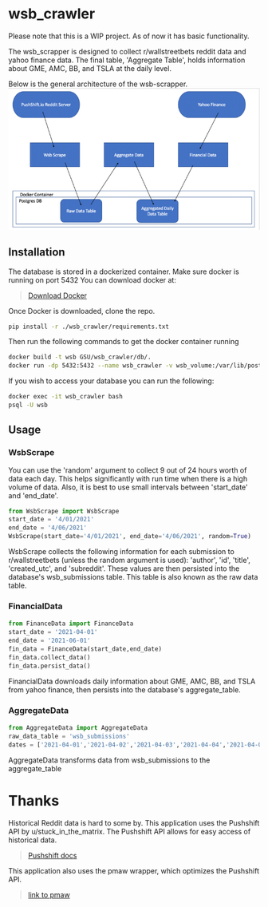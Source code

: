 # wsb_crawler
Please note that this is a WIP project. As of now it has basic functionality. 

The wsb_scrapper is designed to collect r/wallstreetbets reddit data and yahoo finance data. The final table, 'Aggregate Table', holds information about GME, AMC, BB, and TSLA at the daily level. 

Below is the general architecture of the wsb-scrapper.
![img_1.png](img_1.png)

## Installation
The database is stored in a dockerized container. Make sure docker is running on port 5432 You can download docker at:
> [Download Docker](https://www.docker.com/products/docker-desktop)

Once Docker is downloaded, clone the repo.
```bash
pip install -r ./wsb_crawler/requirements.txt
``` 
Then run the following commands to get the docker container running
```bash
docker build -t wsb GSU/wsb_crawler/db/.
docker run -dp 5432:5432 --name wsb_crawler -v wsb_volume:/var/lib/postgresql/data/
```
If you wish to access your database you can run the following:
```bash
docker exec -it wsb_crawler bash
psql -U wsb
```
## Usage
### WsbScrape
You can use the 'random' argument to collect 9 out of 24 hours worth of data each day. This helps significantly with run time when there is a high volume of data. Also, it is best to use small intervals between 'start_date' and 'end_date'. 
```python
from WsbScrape import WsbScrape
start_date = '4/01/2021'
end_date = '4/06/2021'
WsbScrape(start_date='4/01/2021', end_date='4/06/2021', random=True)
```
WsbScrape collects the following information for each submission to r/wallstreetbets (unless the random argument is used):
'author', 'id', 'title', 'created_utc', and 'subreddit'. These values are then persisted into the database's wsb_submissions table. This table is also known as the raw data table.

### FinancialData
```python
from FinanceData import FinanceData
start_date = '2021-04-01'
end_date = '2021-06-01'
fin_data = FinanceData(start_date,end_date)
fin_data.collect_data()
fin_data.persist_data()
```
FinancialData downloads daily information about GME, AMC, BB, and TSLA from yahoo finance, then persists into the database's aggregate_table. 

### AggregateData
```python
from AggregateData import AggregateData
raw_data_table = 'wsb_submissions'
dates = ['2021-04-01','2021-04-02','2021-04-03','2021-04-04','2021-04-05','2021-04-06']
```
AggregateData transforms data from wsb_submissions to the aggregate_table
# Thanks
Historical Reddit data is hard to some by. This application uses the Pushshift API by u/stuck_in_the_matrix. The Pushshift API allows for easy access of historical data.
> [Pushshift docs](https://pushshift.io/)

This application also uses the pmaw wrapper, which optimizes the Pushshift API.
> [link to pmaw](https://github.com/mattpodolak/pmaw)